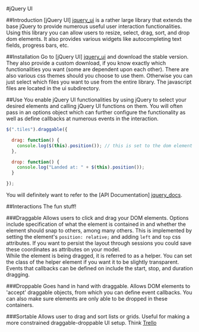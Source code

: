 #jQuery UI

##Introduction
[jQuery UI] [jquery_ui] is a rather large library that extends the base jQuery to
provide numerous useful user interaction functionalities. Using this library you
can allow users to resize, select, drag, sort, and drop dom elements. It also provides
various widgets like autocompleting text fields, progress bars, etc.

##Installation
Go to [jQuery UI] [jquery_ui] and download the stable version. They also provide a custom download,
if you know exactly which functionalities you want (some are dependent upon each other). 
There are also various css themes should you choose to use them. Otherwise you can just select
which files you want to use from the entire library. The javascript files are located in the ui
subdirectory.

##Use
You enable jQuery UI functionalities by using jQuery to select your desired elements and calling 
jQuery UI functions on them. You will often pass in an options object which can further configure
the functionality as well as define callbacks at numerous events in the interaction.

```javascript
$(".tiles").draggable({

  drag: function() {
    console.log($(this).position()); // this is set to the dom element
  },

  drop: function() {
    console.log("Landed at: " + $(this).position());
  }

});

```

You will definitely want to refer to the [API Documentation] [jquery_docs].

##Interactions
The fun stuff!

###Draggable
Allows users to click and drag your DOM elements. Options include specification of what
the element is contained in and whether the element should snap to others, among
many others. This is implemented by setting the element's `position: relative;` and adding
`left` and `top` css attributes. If you want to persist the layout through sessions you could
save these coordinates as attributes on your model.  
While the element is being dragged, it is referred to as a helper. You can set the class of the
helper element if you want it to be slightly transparent.  
Events that callbacks can be defined on include the start, stop, and duration dragging.

###Droppable
Goes hand in hand with draggable. Allows DOM elements to 'accept' draggable objects, from which
you can define event callbacks. You can also make sure elements are only able to be dropped in these containers.

###Sortable
Allows user to drag and sort lists or grids. Useful for making a more constrained draggable-droppable UI
setup. Think [Trello][trello]



[jquery_ui]: http://jqueryui.com/
[jquery_docs]: http://api.jqueryui.com/
[trello]: http://trello.com/

